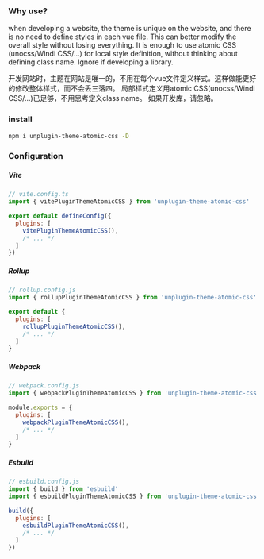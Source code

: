 ### Why use?
when developing a website, the theme is unique on the website, and there is no need to define styles in each vue file. This can better modify the overall style without losing everything.
It is enough to use atomic CSS (unocss/Windi CSS/...) for local style definition, without thinking about defining class name.
Ignore if developing a library.

开发网站时，主题在网站是唯一的，不用在每个vue文件定义样式。这样做能更好的修改整体样式，而不会丢三落四。
局部样式定义用atomic CSS(unocss/Windi CSS/...)已足够，不用思考定义class name。
如果开发库，请忽略。

### install
```bash
npm i unplugin-theme-atomic-css -D
```

### Configuration
##### Vite
```javascript
// vite.config.ts
import { vitePluginThemeAtomicCSS } from 'unplugin-theme-atomic-css'

export default defineConfig({
  plugins: [
    vitePluginThemeAtomicCSS(),
    /* ... */
  ]
})
```
##### Rollup
```javascript
// rollup.config.js
import { rollupPluginThemeAtomicCSS } from 'unplugin-theme-atomic-css'

export default {
  plugins: [
    rollupPluginThemeAtomicCSS(),
    /* ... */
  ]
}
```

##### Webpack
```javascript
// webpack.config.js
import { webpackPluginThemeAtomicCSS } from 'unplugin-theme-atomic-css'

module.exports = {
  plugins: [
    webpackPluginThemeAtomicCSS(),
    /* ... */
  ]
}
```

##### Esbuild
```javascript
// esbuild.config.js
import { build } from 'esbuild'
import { esbuildPluginThemeAtomicCSS } from 'unplugin-theme-atomic-css'

build({
  plugins: [
    esbuildPluginThemeAtomicCSS(),
    /* ... */
  ]
})
```
